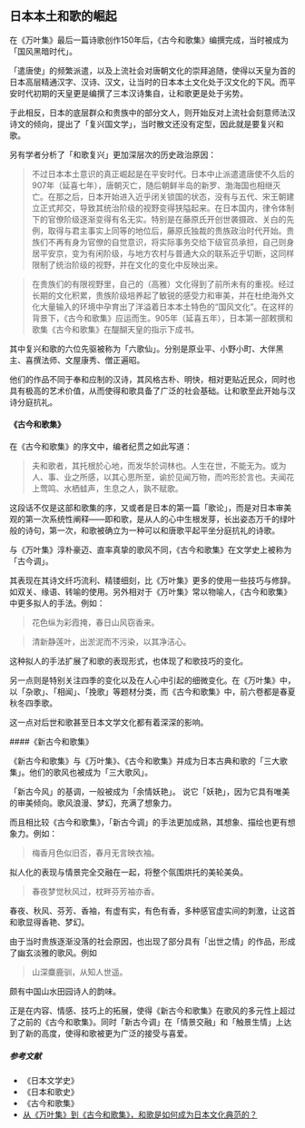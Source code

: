 ## 日本本土和歌的崛起

在《万叶集》最后一篇诗歌创作150年后，《古今和歌集》编撰完成，当时被成为「国风黑暗时代」。

「遣唐使」的频繁派遣，以及上流社会对唐朝文化的崇拜追随，使得以天皇为首的日本高层精通汉字、汉诗、汉文，让当时的日本本土文化处于汉文化的下风。而平安时代初期的天皇更是编撰了三本汉诗集自，让和歌更是处于劣势。

于此相反，日本的底层群众和贵族中的部分文人，则开始反对上流社会刻意师法汉诗文的倾向，提出了「复兴国文学」，当时散文还没有定型，因此就是要复兴和歌。

另有学者分析了「和歌复兴」更加深层次的历史政治原因：

>不过日本本土意识的真正崛起是在平安时代。日本中止派遣遣唐使不久后的907年（延喜七年），唐朝灭亡，随后朝鲜半岛的新罗、渤海国也相继灭亡。在那之后，日本开始进入近乎闭关锁国的状态，没有与五代、宋王朝建立正式邦交，导致其统治阶级的视野变得狭隘起来。在日本国内，律令体制下的官僚阶级逐渐变得有名无实。特别是在藤原氏开创世袭摄政、关白的先例，取得与君主事实上同等的地位后，藤原氏独裁的贵族政治时代开始。贵族们不再有身为官僚的自觉意识，将实际事务交给下级官员承担，自己则身居平安京，变为有闲阶级，与地方农村与普通大众的联系近乎切断，这同样限制了统治阶级的视野，并在文化的变化中反映出来。

>在贵族们的有限视野里，自己的（高雅）文化得到了前所未有的重视。经过长期的文化积累，贵族阶级培养起了敏锐的感受力和审美，并在杜绝海外文化大量输入的环境中孕育出了洋溢着日本本土特色的“国风文化”。在这样的背景下，《古今和歌集》应运而生。905年（延喜五年），日本第一部敕撰和歌集《古今和歌集》在醍醐天皇的指示下成书。


其中复兴和歌的六位先驱被称为「六歌仙」。分别是原业平、小野小町、大伴黑主、喜撰法师、文屋康秀、僧正遍昭。

他们的作品不同于奉和应制的汉诗，其风格古朴、明快，相对更贴近民众，同时也具有极高的艺术价值，从而使得和歌具备了广泛的社会基础。让和歌至此开始与汉诗分庭抗礼。


#### 《古今和歌集》


在《古今和歌集》的序文中，编者纪贯之如此写道：

>  夫和歌者，其托根於心地，而发华於词林也。人生在世，不能无为。或为人、事、业之所感，以其心思所至，谕於见闻万物，而吟形於言也。夫闻花上莺鸣、水栖蛙声，生息之人，孰不赋歌。

这段话不仅是这部和歌集的序，又或者是日本的第一篇「歌论」，而是对日本审美观的第一次系统性阐释——即和歌，是从人的心中生根发芽，长出姿态万千的绿叶般的诗句，第一次，和歌被确立为一种可以和唐歌平起平坐分庭抗礼的诗歌。

与《万叶集》淳朴豪迈、直率真挚的歌风不同，《古今和歌集》在文学史上被称为「古今调」。

其表现在其诗文纤巧流利、精镂细刻，比《万叶集》更多的使用一些技巧与修辞。如双关、缘语、转喻的使用。另外相对于《万叶集》常以物喻人，《古今和歌集》中更多拟人的手法。例如：

> 花色纵为彩霞掩，春日山风窃香来。

> 清新静莲叶，出淤泥而不污染，以其净洁心。

这种拟人的手法扩展了和歌的表现形式，也体现了和歌技巧的变化。

另一点则是特别关注四季的变化以及在人心中引起的细微变化。在《万叶集》中，以「杂歌」、「相闻」、「挽歌」等题材分类，而《古今和歌集》中，前六卷都是春夏秋冬四季歌。


这一点对后世和歌甚至日本文学文化都有着深深的影响。




####《新古今和歌集》

《新古今和歌集》与《万叶集》、《古今和歌集》并成为日本古典和歌的「三大歌集」。他们的歌风也被成为「三大歌风」。

「新古今风」的基调，一般被成为「余情妖艳」。
说它「妖艳」，因为它具有唯美的审美倾向。歌风浪漫、梦幻，充满了想象力。

而且相比较《古今和歌集》，「新古今调」的手法更加成熟，其想象、描绘也更有想象力。例如：

> 梅香月色似旧否，春月无言映衣袖。

拟人化的表现与情景完全交融在一起，将整个氛围烘托的美轮美奂。

> 春夜梦觉秋风过，枕畔芬芳袖亦香。

春夜、秋风、芬芳、香袖，有虚有实，有色有香，多种感官虚实间的刺激，让这首和歌显得香艳、梦幻。

由于当时贵族逐渐没落的社会原因，也出现了部分具有「出世之情」的作品，形成了幽玄淡雅的歌风。例如

> 山深麋鹿驯，从知人世遥。

颇有中国山水田园诗人的韵味。

正是在内容、情感、技巧上的拓展，使得《新古今和歌集》在歌风的多元性上超过了之前的《古今和歌集》。同时「新古今调」在「情景交融」和「触景生情」上达到了新的高度，使得和歌被更为广泛的接受与喜爱。

##### 参考文献
- 《日本文学史》
- 《日本和歌史》
- 《古今和歌集》
- [从《万叶集》到《古今和歌集》，和歌是如何成为日本文化典范的？](https://www.douban.com/note/713235205/)

